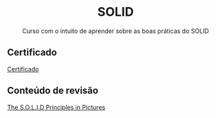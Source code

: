 <h1 align="center">
  SOLID
</h1>

<p style="text-align: center">Curso com o intuito de aprender sobre as boas práticas do SOLID</p> 

## Certificado
[Certificado ](https://cursos.alura.com.br/certificate/aelciojoziasputzel18/solid-orientacao-objetos-java?lang=pt_br)


## Conteúdo de revisão
[The S.O.L.I.D Principles in Pictures](https://medium.com/backticks-tildes/the-s-o-l-i-d-principles-in-pictures-b34ce2f1e898)
